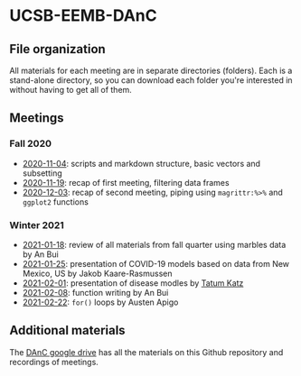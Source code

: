 # UCSB-EEMB-DAnC

## File organization

All materials for each meeting are in separate directories (folders). Each is a stand-alone directory, so you can download each folder you're interested in without having to get all of them.

## Meetings

### Fall 2020
- [2020-11-04](https://github.com/an-bui/UCSB-EEMB-DAnC/tree/main/2020-11-04-intro_to_R-part01): scripts and markdown structure, basic vectors and subsetting
- [2020-11-19](https://github.com/an-bui/UCSB-EEMB-DAnC/tree/main/2020-11-19-intro_to_R-part02): recap of first meeting, filtering data frames
- [2020-12-03](https://github.com/an-bui/UCSB-EEMB-DAnC/tree/main/2020-12-03-intro_to_R-part03): recap of second meeting, piping using `magrittr:%>%` and `ggplot2` functions

### Winter 2021
- [2021-01-18](https://github.com/an-bui/UCSB-EEMB-DAnC/tree/main/2021-01-18-intro_to_R-review): review of all materials from fall quarter using marbles data by An Bui  
- [2021-01-25](https://github.com/an-bui/UCSB-EEMB-DAnC/tree/main/2021-01-25-COVID_models): presentation of COVID-19 models based on data from New Mexico, US by Jakob Kaare-Rasmussen  
- [2021-02-01](https://github.com/an-bui/UCSB-EEMB-DAnC/tree/main/2021-02-01-disease_models): presentation of disease modles by [Tatum Katz](https://tatumskatz.weebly.com/)  
- [2021-02-08](https://github.com/an-bui/UCSB-EEMB-DAnC/tree/main/2021-02-08-function_writing): function writing by An Bui  
- [2021-02-22](https://github.com/an-bui/UCSB-EEMB-DAnC/tree/main/2021-02-22-for_loops): `for()` loops by Austen Apigo

## Additional materials 

The [DAnC google drive](https://drive.google.com/drive/folders/1LdJHmZFqcnmY9x6ahcWeJDSfcCpDR0eh?usp=sharing) has all the materials on this Github repository and recordings of meetings.